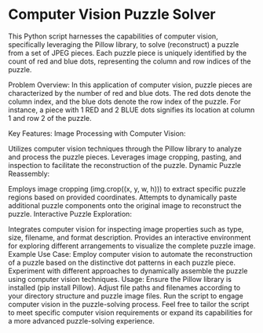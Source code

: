 # Computer Vision Puzzle Solver
This Python script harnesses the capabilities of computer vision, specifically leveraging the Pillow library, to solve (reconstruct) a puzzle from a set of JPEG pieces. Each puzzle piece is uniquely identified by the count of red and blue dots, representing the column and row indices of the puzzle.

Problem Overview:
In this application of computer vision, puzzle pieces are characterized by the number of red and blue dots. The red dots denote the column index, and the blue dots denote the row index of the puzzle. For instance, a piece with 1 RED and 2 BLUE dots signifies its location at column 1 and row 2 of the puzzle.

Key Features:
Image Processing with Computer Vision:

Utilizes computer vision techniques through the Pillow library to analyze and process the puzzle pieces.
Leverages image cropping, pasting, and inspection to facilitate the reconstruction of the puzzle.
Dynamic Puzzle Reassembly:

Employs image cropping (img.crop((x, y, w, h))) to extract specific puzzle regions based on provided coordinates.
Attempts to dynamically paste additional puzzle components onto the original image to reconstruct the puzzle.
Interactive Puzzle Exploration:

Integrates computer vision for inspecting image properties such as type, size, filename, and format description.
Provides an interactive environment for exploring different arrangements to visualize the complete puzzle image.
Example Use Case:
Employ computer vision to automate the reconstruction of a puzzle based on the distinctive dot patterns in each puzzle piece.
Experiment with different approaches to dynamically assemble the puzzle using computer vision techniques.
Usage:
Ensure the Pillow library is installed (pip install Pillow).
Adjust file paths and filenames according to your directory structure and puzzle image files.
Run the script to engage computer vision in the puzzle-solving process.
Feel free to tailor the script to meet specific computer vision requirements or expand its capabilities for a more advanced puzzle-solving experience.
